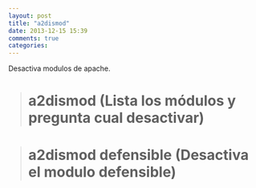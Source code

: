 ```yaml
---
layout: post
title: "a2dismod"
date: 2013-12-15 15:39
comments: true
categories: 
---
```

Desactiva modulos de apache.

># a2dismod (Lista los módulos y pregunta cual desactivar)

># a2dismod defensible (Desactiva el modulo defensible)

